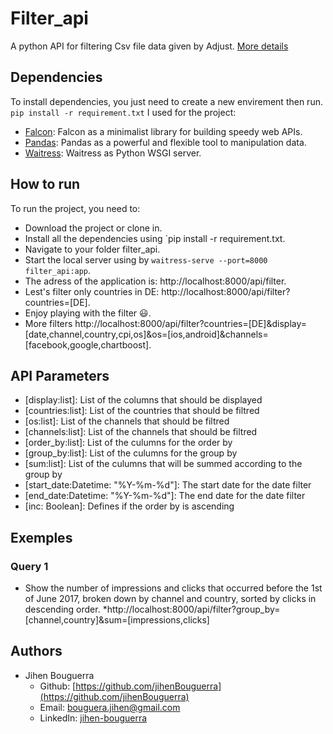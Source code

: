 # Filter_api
A python API for filtering Csv file data given by Adjust.
[More details](https://gist.github.com/kotik/93bbded94031a04e46f75cbef23b2ec7)

## Dependencies ##

To install dependencies, you just need to create a new envirement then run.
  `pip install -r requirement.txt`
I used for the project:
* [Falcon](https://falcon.readthedocs.io/en/stable/): Falcon as a minimalist library for building speedy web APIs.
* [Pandas](https://pandas.pydata.org/): Pandas as a powerful and flexible tool to manipulation data.
* [Waitress](https://docs.pylonsproject.org/projects/waitress/en/stable/): Waitress as Python WSGI server.
 
## How to run ##
To run the project, you need to:
* Download the project or clone in.
* Install all the dependencies using `pip install -r requirement.txt. 
* Navigate to your folder filter_api.
* Start the local server using by `waitress-serve --port=8000 filter_api:app`.
* The adress of the application is: http://localhost:8000/api/filter.
* Lest's filter only countries in DE: http://localhost:8000/api/filter?countries=[DE].
* Enjoy playing with the filter :smiley:.
* More filters http://localhost:8000/api/filter?countries=[DE]&display=[date,channel,country,cpi,os]&os=[ios,android]&channels=[facebook,google,chartboost].

## API Parameters ##

* [display:list]: List of the columns that should be displayed 
* [countries:list]: List of the countries that should be filtred 
* [os:list]: List of the channels that should be filtred 
* [channels:list]: List of the channels that should be filtred
* [order_by:list]: List of the culumns for the  order by
* [group_by:list]:  List of the culumns for the  group by
* [sum:list]:  List of the culumns that will be summed according to the group by 
* [start_date:Datetime: "%Y-%m-%d"]:  The start date for the date filter 
* [end_date:Datetime: "%Y-%m-%d"]: The end date for the date filter
* [inc: Boolean]: Defines if the order by is ascending

## Exemples ##
### Query 1 ###
* Show the number of impressions and clicks that occurred before the 1st of June 2017, broken down by channel and country, sorted by clicks in descending order.
*http://localhost:8000/api/filter?group_by=[channel,country]&sum=[impressions,clicks]

## Authors ##

* Jihen Bouguerra
  * Github: [https://github.com/jihenBouguerra](https://github.com/jihenBouguerra)
  * Email: [bouguera.jihen@gmail.com](bouguera.jihen@gmail.com)
  * LinkedIn: [jihen-bouguerra](https://www.linkedin.com/in/jihen-bouguerra/)
